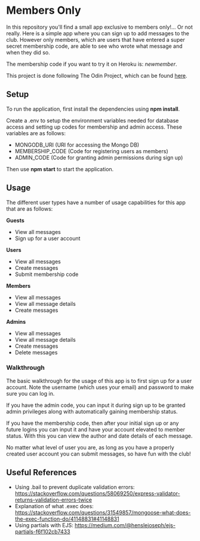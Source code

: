 # Members Only

In this repository you'll find a small app exclusive to members only!... Or not really. Here is a simple app where you can sign up to add messages to the club. However only members, which are users that have entered a super secret membership code, are able to see who wrote what message and when they did so.

The membership code if you want to try it on Heroku is: _newmember_.

This project is done following The Odin Project, which can
be found [here](https://www.theodinproject.com/courses/nodejs/lessons/members-only).

## Setup

To run the application, first install the dependencies using **npm install**.

Create a .env to setup the environment variables needed for database access and setting up codes for membership and admin access. These variables are as follows:

- MONGODB_URI (URI for accessing the Mongo DB)
- MEMBERSHIP_CODE (Code for registering users as members)
- ADMIN_CODE (Code for granting admin permissions during sign up)

Then use **npm start** to start the application.

## Usage

The different user types have a number of usage capabilities for this app that are as follows:

**Guests**

- View all messages
- Sign up for a user account

**Users**

- View all messages
- Create messages
- Submit membership code

**Members**

- View all messages
- View all message details
- Create messages

**Admins**

- View all messages
- View all message details
- Create messages
- Delete messages

### Walkthrough

The basic walkthrough for the usage of this app is to first sign up for a user account. Note the username (which uses your email) and password to make sure you can log in.

If you have the admin code, you can input it during sign up to be granted admin privileges along with automatically gaining membership status.

If you have the membership code, then after your initial sign up or any future logins you can input it and have your account elevated to member status. With this you can view the author and date details of each message.

No matter what level of user you are, as long as you have a properly created user account you can submit messages, so have fun with the club!

## Useful References

- Using .bail to prevent duplicate validation errors: https://stackoverflow.com/questions/58069250/express-validator-returns-validation-errors-twice
- Explanation of what .exec does: https://stackoverflow.com/questions/31549857/mongoose-what-does-the-exec-function-do/41148831#41148831
- Using partials with EJS: https://medium.com/@henslejoseph/ejs-partials-f6f102cb7433

